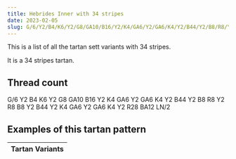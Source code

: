 ```yaml
---
title: Hebrides Inner with 34 stripes
date: 2023-02-05
slug: G/6/Y2/B4/K6/Y2/G8/GA10/B16/Y2/K4/GA6/Y2/GA6/K4/Y2/B44/Y2/B8/R8/Y2/R8/B8/Y2/B44/Y2/K4/GA6/Y2/GA6/K4/Y2/R28/BA12/LN/2
---
```

This is a list of all the tartan sett variants with 34 stripes.

It is a 34 stripes tartan.


## Thread count
G/6 Y2 B4 K6 Y2 G8 GA10 B16 Y2 K4 GA6 Y2 GA6 K4 Y2 B44 Y2 B8 R8 Y2 R8 B8 Y2 B44 Y2 K4 GA6 Y2 GA6 K4 Y2 R28 BA12 LN/2

## Examples of this tartan pattern

| Tartan Variants |
|---------------|
